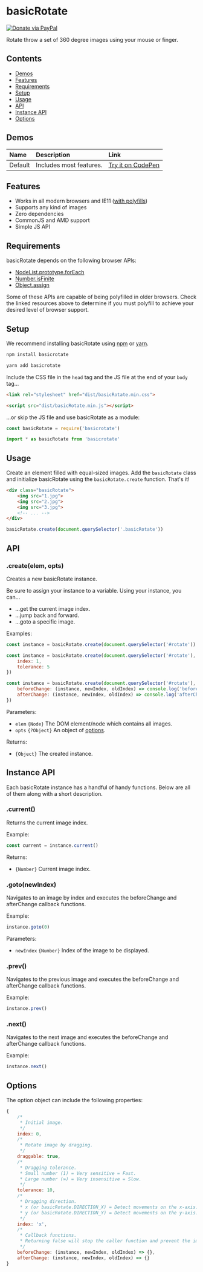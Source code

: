 # basicRotate

[![Donate via PayPal](https://img.shields.io/badge/paypal-donate-009cde.svg)](https://www.paypal.com/cgi-bin/webscr?cmd=_s-xclick&hosted_button_id=CYKBESW577YWE)

Rotate throw a set of 360 degree images using your mouse or finger.

## Contents

- [Demos](#demos)
- [Features](#features)
- [Requirements](#requirements)
- [Setup](#setup)
- [Usage](#usage)
- [API](#api)
- [Instance API](#instance-api)
- [Options](#options)

## Demos

| Name | Description | Link |
|:-----------|:------------|:------------|
| Default | Includes most features. | [Try it on CodePen](https://codepen.io/electerious/pen/wVYoYK) |

## Features

- Works in all modern browsers and IE11 ([with polyfills](#requirements))
- Supports any kind of images
- Zero dependencies
- CommonJS and AMD support
- Simple JS API

## Requirements

basicRotate depends on the following browser APIs:

- [Node​List​.prototype​.for​Each](https://developer.mozilla.org/en-US/docs/Web/API/NodeList/forEach)
- [Number.isFinite](https://developer.mozilla.org/en-US/docs/Web/JavaScript/Reference/Global_Objects/Number/isFinite)
- [Object.assign](https://developer.mozilla.org/en-US/docs/Web/JavaScript/Reference/Global_Objects/Object/assign)

Some of these APIs are capable of being polyfilled in older browsers. Check the linked resources above to determine if you must polyfill to achieve your desired level of browser support.

## Setup

We recommend installing basicRotate using [npm](https://npmjs.com) or [yarn](https://yarnpkg.com).

```sh
npm install basicrotate
```

```sh
yarn add basicrotate
```

Include the CSS file in the `head` tag and the JS file at the end of your `body` tag…

```html
<link rel="stylesheet" href="dist/basicRotate.min.css">
```

```html
<script src="dist/basicRotate.min.js"></script>
```

…or skip the JS file and use basicRotate as a module:

```js
const basicRotate = require('basicrotate')
```

```js
import * as basicRotate from 'basicrotate'
```

## Usage

Create an element filled with equal-sized images. Add the `basicRotate` class and initialize basicRotate using the `basicRotate.create` function. That's it!

```html
<div class="basicRotate">
	<img src="1.jpg">
	<img src="2.jpg">
	<img src="3.jpg">
	<!-- ... -->
</div>
```

```js
basicRotate.create(document.querySelector('.basicRotate'))
```

## API

### .create(elem, opts)

Creates a new basicRotate instance.

Be sure to assign your instance to a variable. Using your instance, you can…

* …get the current image index.
* …jump back and forward.
* …goto a specific image.

Examples:

```js
const instance = basicRotate.create(document.querySelector('#rotate'))
```

```js
const instance = basicRotate.create(document.querySelector('#rotate'), {
	index: 1,
	tolerance: 5
})
```

```js
const instance = basicRotate.create(document.querySelector('#rotate'), {
	beforeChange: (instance, newIndex, oldIndex) => console.log('beforeChange', instance, newIndex, oldIndex),
	afterChange: (instance, newIndex, oldIndex) => console.log('afterChange', instance, newIndex, oldIndex)
})
```

Parameters:

- `elem` `{Node}` The DOM element/node which contains all images.
- `opts` `{?Object}` An object of [options](#options).

Returns:

- `{Object}` The created instance.

## Instance API

Each basicRotate instance has a handful of handy functions. Below are all of them along with a short description.

### .current()

Returns the current image index.

Example:

```js
const current = instance.current()
```

Returns:

- `{Number}` Current image index.

### .goto(newIndex)

Navigates to an image by index and executes the beforeChange and afterChange callback functions.

Example:

```js
instance.goto(0)
```

Parameters:

- `newIndex` `{Number}` Index of the image to be displayed.

### .prev()

Navigates to the previous image and executes the beforeChange and afterChange callback functions.

Example:

```js
instance.prev()
```

### .next()

Navigates to the next image and executes the beforeChange and afterChange callback functions.

Example:

```js
instance.next()
```

## Options

The option object can include the following properties:

```js
{
	/*
	 * Initial image.
	 */
	index: 0,
	/*
	 * Rotate image by dragging.
	 */
	draggable: true,
	/*
	 * Dragging tolerance.
	 * Small number (1) = Very sensitive = Fast.
	 * Large number (∞) = Very insensitive = Slow.
	 */
	tolerance: 10,
	/*
	 * Dragging direction.
	 * x (or basicRotate.DIRECTION_X) = Detect movements on the x-axis.
	 * y (or basicRotate.DIRECTION_Y) = Detect movements on the y-axis.
	 */
	index: 'x',
	/*
	 * Callback functions.
	 * Returning false will stop the caller function and prevent the image from changing.
	 */
	beforeChange: (instance, newIndex, oldIndex) => {},
	afterChange: (instance, newIndex, oldIndex) => {}
}
```